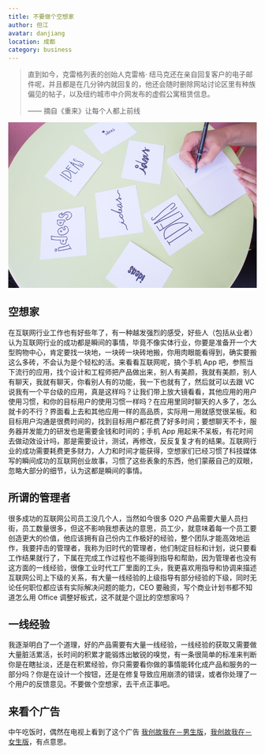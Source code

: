 ```yaml
---
title: 不要做个空想家 
author: 但江
avatar: danjiang
location: 成都 
category: business
---
```


> 直到如今，克雷格列表的创始人克雷格· 纽马克还在亲自回复客户的电子邮件呢，并且都是在几分钟内就回复的，他还会随时删除网站讨论区里有种族偏见的帖子，以及纽约城市中介网发布的虚假公寓租赁信息。
>
> —— 摘自《重来》让每个人都上前线

![Ideas on Paper](/images/ideas-on-paper.jpg)

## 空想家

在互联网行业工作也有好些年了，有一种越发强烈的感受，好些人（包括从业者）认为互联网行业的成功都是瞬间的事情，毕竟不像实体行业，你要是准备开一个大型购物中心，肯定要找一块地，一块砖一块砖地搬，你用肉眼能看得到，确实要搬这么多砖，不会认为是个轻松的活。来看看互联网呢，搞个手机 App 吧，参照当下流行的应用，找个设计和工程师把产品做出来，别人有美颜，我就有美颜，别人有聊天，我就有聊天，你看别人有的功能，我一下也就有了，然后就可以去跟 VC 说我有一个平台级的应用，真是这样吗？让我们带上放大镜看看，其他应用的用户使用习惯，和你的目标用户的使用习惯一样吗？在应用里同时聊天的人多了，怎么就卡的不行？界面看上去和其他应用一样的高品质，实际用一用就感觉很呆板。和目标用户沟通是很费时间的，找到目标用户都花费了好多时间；要想聊天不卡，服务器并发能力的研发也是需要金钱和时间的；手机 App 用起来不呆板，有花时间去做动效设计吗，那是需要设计，测试，再修改，反反复复才有的结果。互联网行业的成功需要耗费更多财力，人力和时间才能获得，空想家们已经习惯了科技媒体写的瞬间成功的互联网创业故事，习惯了这些表象的东西，他们蒙蔽自己的双眼，忽略大部分的细节，认为这都是瞬间的事情。

## 所谓的管理者

很多成功的互联网公司员工没几个人，当然如今很多 O2O 产品需要大量人员扫街，员工数量很多，但这不影响我想表达的意思，员工少，就意味着每一个员工要创造更大的价值，他应该拥有自己份内工作极好的经验，整个团队才能高效地运作，我要抨击的管理者，我称为旧时代的管理者，他们制定目标和计划，说只要看工作结果就行了，下属在完成工作过程也不能得到指导和帮助，因为管理者也没有这方面的一线经验，很像工业时代工厂里面的工头，我更喜欢用指导和协调来描述互联网公司上下级的关系，有大量一线经验的上级指导有部分经验的下级，同时无论任何职位都应该有实际解决问题的能力，CEO 要融资，写个商业计划书都不知道怎么用 Office 调整好板式，这不就是个逗比的空想家吗？

## 一线经验

我逐渐明白了一个道理，好的产品需要有大量一线经验，一线经验的获取又需要做大量脏活累活，长时间的积累才能锻炼出敏锐的嗅觉，有一条很简单的标准来判断你是在瞎扯淡，还是在积累经验，你只需要看你做的事情能转化成产品和服务的一部分吗？你是在设计一个按钮，还是在修复导致应用崩溃的错误，或者你处理了一个用户的反馈意见。不要做个空想家，去干点正事吧。

## 来看个广告

中午吃饭时，偶然在电视上看到了这个广告 [我创故我在－男生版](http://auto.cntv.cn/2015/09/14/VIDE1442211245489518.shtml)，[我创故我在－女生版](http://auto.cntv.cn/2015/09/14/VIDE1442211247645624.shtml)，有点意思。
